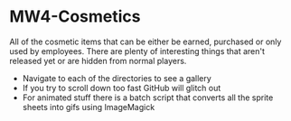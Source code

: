 # MW4-Cosmetics
All of the cosmetic items that can be either be earned, purchased or only used by employees. There are plenty of interesting things that aren't released yet or are hidden from normal players.
* Navigate to each of the directories to see a gallery
* If you try to scroll down too fast GitHub will glitch out
* For animated stuff there is a batch script that converts all the sprite sheets into gifs using ImageMagick
